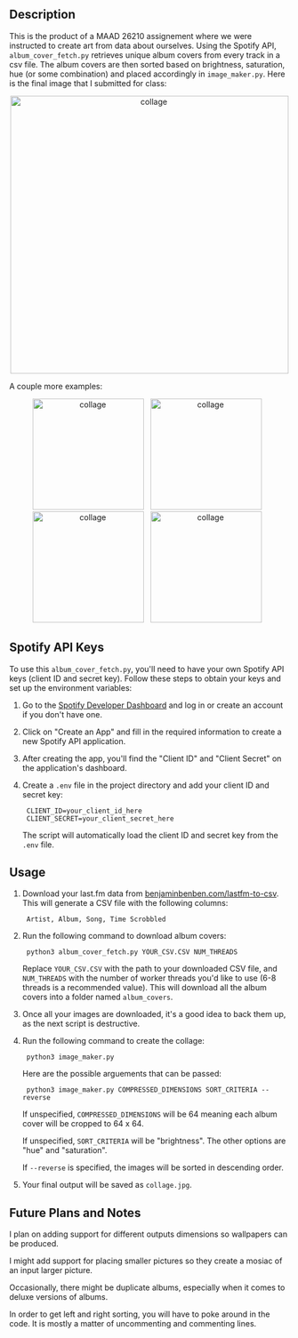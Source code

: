 ## Description

This is the product of a MAAD 26210 assignement where we were instructed to create art from data about ourselves. Using the Spotify API, ``album_cover_fetch.py`` retrieves unique album covers from every track in a csv file. The album covers are then sorted based on brightness, saturation, hue (or some combination) and placed accordingly in ``image_maker.py``. Here is the final image that I submitted for class:

<p align="center">
  <img src="default.jpg" alt="collage" width="500">
</p>

A couple more examples: 
<p align="center">
  <img src="more_examples/hue_then_brightness.jpg" alt="collage" width="200">&nbsp;&nbsp; 
  <img src="more_examples/hue_reversed.jpg" alt="collage" width="200">&nbsp;&nbsp; 
  <img src="more_examples/saturation_reversed.jpg" alt="collage" width="200">&nbsp;&nbsp; 
  <img src="more_examples/saturation_then_hue.jpg" alt="collage" width="200">&nbsp;&nbsp; 
</p>

## Spotify API Keys

To use this ``album_cover_fetch.py``, you'll need to have your own Spotify API keys (client ID and secret key). Follow these steps to obtain your keys and set up the environment variables:

1. Go to the [Spotify Developer Dashboard](https://developer.spotify.com/dashboard/applications) and log in or create an account if you don't have one.

2. Click on "Create an App" and fill in the required information to create a new Spotify API application.

3. After creating the app, you'll find the "Client ID" and "Client Secret" on the application's dashboard.

4. Create a `.env` file in the project directory and add your client ID and secret key:

        CLIENT_ID=your_client_id_here
        CLIENT_SECRET=your_client_secret_here

    The script will automatically load the client ID and secret key from the `.env` file.


## Usage

1. Download your last.fm data from [benjaminbenben.com/lastfm-to-csv](https://benjaminbenben.com/lastfm-to-csv/). This will generate a CSV file with the following columns:

        Artist, Album, Song, Time Scrobbled

2. Run the following command to download album covers:

        python3 album_cover_fetch.py YOUR_CSV.CSV NUM_THREADS

    Replace `YOUR_CSV.CSV` with the path to your downloaded CSV file, and `NUM_THREADS` with the number of worker threads you'd like to use (6-8 threads is a recommended value). This will download all the album covers into a folder named `album_covers`.

3. Once all your images are downloaded, it's a good idea to back them up, as the next script is destructive.

4. Run the following command to create the collage:

        python3 image_maker.py

    Here are the possible arguements that can be passed:

        python3 image_maker.py COMPRESSED_DIMENSIONS SORT_CRITERIA --reverse

    If unspecified, `COMPRESSED_DIMENSIONS` will be 64 meaning each album cover will be cropped to 64 x 64.

    If unspecified, `SORT_CRITERIA` will be "brightness". The other options are "hue" and "saturation".

    If `--reverse` is specified, the images will be sorted in descending order.

5. Your final output will be saved as `collage.jpg`.


## Future Plans and Notes

I plan on adding support for different outputs dimensions so wallpapers can be produced.

I might add support for placing smaller pictures so they create a mosiac of an input larger picture.

Occasionally, there might be duplicate albums, especially when it comes to deluxe versions of albums.

In order to get left and right sorting, you will have to poke around in the code. It is mostly a matter of uncommenting and commenting lines.
